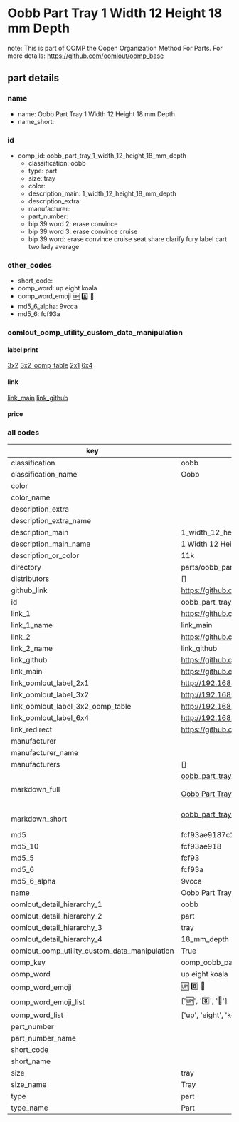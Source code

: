 # Oobb Part Tray 1 Width 12 Height 18 mm Depth  

note: This is part of OOMP the Oopen Organization Method For Parts. For more details: https://github.com/oomlout/oomp_base

##  part details
  







### name
* name: Oobb Part Tray 1 Width 12 Height 18 mm Depth
* name_short: 
### id
* oomp_id: oobb_part_tray_1_width_12_height_18_mm_depth
  * classification: oobb
  * type: part
  * size: tray
  * color: 
  * description_main: 1_width_12_height_18_mm_depth
  * description_extra: 
  * manufacturer: 
  * part_number: 
  * bip 39 word 2: erase convince
  * bip 39 word 3: erase convince cruise
  * bip 39 word: erase convince cruise seat share clarify fury label cart two lady average

### other_codes
* short_code: 
* oomp_word: up eight koala
* oomp_word_emoji :up: :eight: :koala:
* md5_6_alpha: 9vcca
* md5_6: fcf93a






### oomlout_oomp_utility_custom_data_manipulation
#### label print
[3x2](http://192.168.1.245:1112/?label=oomp%209vcca)
[3x2_oomp_table](http://192.168.1.108:1112/?label=oomp%209vcca)
[2x1](http://192.168.1.242:1112/?label=oomp%209vcca)
[6x4](http://192.168.1.55:1112/?label=oomp%209vcca)    

#### link

[link_main](https://github.com/oomlout/oomlout_oomp_version_1_messy/tree/main/parts/oobb_part_tray_1_width_12_height_18_mm_depth) [link_github](https://github.com/oomlout/oomlout_oomp_version_1_messy/tree/main/parts/oobb_part_tray_1_width_12_height_18_mm_depth)                             

#### price







### all codes 
| key | value |  
| --- | --- |  
| classification | oobb |  
| classification_name | Oobb |  
| color |  |  
| color_name |  |  
| description_extra |  |  
| description_extra_name |  |  
| description_main | 1_width_12_height_18_mm_depth |  
| description_main_name | 1 Width 12 Height 18 mm Depth |  
| description_or_color | 11k |  
| directory | parts/oobb_part_tray_1_width_12_height_18_mm_depth |  
| distributors | [] |  
| github_link | https://github.com/oomlout/oomlout_oomp_part_src/tree/main/parts/oobb_part_tray_1_width_12_height_18_mm_depth |  
| id | oobb_part_tray_1_width_12_height_18_mm_depth |  
| link_1 | https://github.com/oomlout/oomlout_oomp_version_1_messy/tree/main/parts/oobb_part_tray_1_width_12_height_18_mm_depth |  
| link_1_name | link_main |  
| link_2 | https://github.com/oomlout/oomlout_oomp_version_1_messy/tree/main/parts/oobb_part_tray_1_width_12_height_18_mm_depth |  
| link_2_name | link_github |  
| link_github | https://github.com/oomlout/oomlout_oomp_version_1_messy/tree/main/parts/oobb_part_tray_1_width_12_height_18_mm_depth |  
| link_main | https://github.com/oomlout/oomlout_oomp_version_1_messy/tree/main/parts/oobb_part_tray_1_width_12_height_18_mm_depth |  
| link_oomlout_label_2x1 | http://192.168.1.242:1112/?label=oomp%209vcca |  
| link_oomlout_label_3x2 | http://192.168.1.245:1112/?label=oomp%209vcca |  
| link_oomlout_label_3x2_oomp_table | http://192.168.1.108:1112/?label=oomp%209vcca |  
| link_oomlout_label_6x4 | http://192.168.1.55:1112/?label=oomp%209vcca |  
| link_redirect | https://github.com/oomlout/oomlout_oomp_version_1_messy/tree/main/parts/oobb_part_tray_1_width_12_height_18_mm_depth |  
| manufacturer |  |  
| manufacturer_name |  |  
| manufacturers | [] |  
| markdown_full | [oobb_part_tray_1_width_12_height_18_mm_depth](none)<br>[](none)<br>[Oobb Part Tray 1 Width 12 Height 18 Mm Depth](none)<br><br> |  
| markdown_short | [oobb_part_tray_1_width_12_height_18_mm_depth](none)<br><br> |  
| md5 | fcf93ae9187c2bcca7e29c24694be263 |  
| md5_10 | fcf93ae918 |  
| md5_5 | fcf93 |  
| md5_6 | fcf93a |  
| md5_6_alpha | 9vcca |  
| name | Oobb Part Tray 1 Width 12 Height 18 mm Depth |  
| oomlout_detail_hierarchy_1 | oobb |  
| oomlout_detail_hierarchy_2 | part |  
| oomlout_detail_hierarchy_3 | tray |  
| oomlout_detail_hierarchy_4 | 18_mm_depth |  
| oomlout_oomp_utility_custom_data_manipulation | True |  
| oomp_key | oomp_oobb_part_tray_1_width_12_height_18_mm_depth |  
| oomp_word | up eight koala |  
| oomp_word_emoji | :up: :eight: :koala: |  
| oomp_word_emoji_list | [':up:', ':eight:', ':koala:'] |  
| oomp_word_list | ['up', 'eight', 'koala'] |  
| part_number |  |  
| part_number_name |  |  
| short_code |  |  
| short_name |  |  
| size | tray |  
| size_name | Tray |  
| type | part |  
| type_name | Part |  
